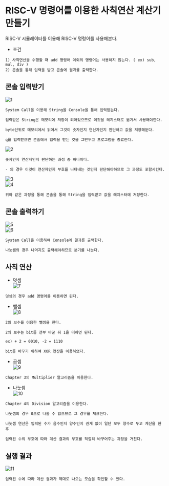 # RISC-V 명령어를 이용한 사칙연산 계산기 만들기

RISC-V 시뮬레이터를 이용해 RISC-V 명령어를 사용해본다.

* 조건
```
1) 사칙연산을 수행할 때 add 명령어 이외의 명령어는 사용하지 않는다. ( ex) sub, mul, div )
2) 콘솔을 통해 입력을 받고 콘솔에 결과를 출력한다.
```

## 콘솔 입력받기
![1](https://user-images.githubusercontent.com/28796089/100012844-46177500-2e17-11eb-92ab-42bd219f1246.JPG)
```
System Call을 이용해 String을 Console을 통해 입력받는다.

입력받은 String은 메모리에 저장이 되어있으므로 이것을 레지스터로 옮겨서 사용해야한다.

byte단위로 메모리에서 읽어서 그것이 숫자인지 연산자인지 판단하고 값을 저장해둔다.

q를 입력받으면 콘솔에서 입력을 받는 것을 그만두고 프로그램을 종료한다.
```
![2](https://user-images.githubusercontent.com/28796089/100012956-7232f600-2e17-11eb-9144-27dfefb3735f.JPG)
```
숫자인지 연산자인지 판단하는 과정 중 하나이다.

- 의 경우 이것이 연산자인지 부호를 나타내는 것인지 판단해야하므로 그 과정도 포함시킨다.
```
![3](https://user-images.githubusercontent.com/28796089/100013126-adcdc000-2e17-11eb-9a84-52b12f5caa49.JPG)  
![4](https://user-images.githubusercontent.com/28796089/100013185-c342ea00-2e17-11eb-8284-0d67cd046eb5.JPG)
```
위와 같은 과정을 통해 콘솔을 통해 String을 입력받고 값을 레지스터에 저장한다.
```

## 콘솔 출력하기
![5](https://user-images.githubusercontent.com/28796089/100013359-10bf5700-2e18-11eb-8c14-8576ffc3d6cb.JPG)  
![6](https://user-images.githubusercontent.com/28796089/100013360-1157ed80-2e18-11eb-94f5-a3b3359ce99a.JPG)
```
System Call을 이용하여 Console에 결과를 출력한다.

나눗셈의 경우 나머지도 출력해야하므로 분기를 나눈다.
```

## 사칙 연산

* 덧셈  
![7](https://user-images.githubusercontent.com/28796089/100013548-5b40d380-2e18-11eb-87a1-d6411233fe49.JPG)
```
덧셈의 경우 add 명령어를 이용하면 된다.
```

* 뺄셈  
![8](https://user-images.githubusercontent.com/28796089/100013611-76134800-2e18-11eb-8221-259d92d5e537.JPG)
```
2의 보수를 이용한 뺄셈을 한다.

2의 보수는 bit를 전부 바꾼 뒤 1을 더하면 된다.

ex) + 2 = 0010, -2 = 1110

bit를 바꾸기 위하여 XOR 연산을 이용하였다.
```

* 곱셈  
![9](https://user-images.githubusercontent.com/28796089/100013888-eae68200-2e18-11eb-9557-c73ee36c0e47.JPG)
```
Chapter 3의 Multiplier 알고리즘을 이용한다.
```

* 나눗셈  
![10](https://user-images.githubusercontent.com/28796089/100014081-39941c00-2e19-11eb-9758-43333902406c.JPG)
```
Chapter 4의 Division 알고리즘을 이용한다.

나눗셈의 경우 0으로 나눌 수 없으므로 그 경우를 체크한다.

나눗셈 연산은 입력된 수가 음수인지 양수인지 관계 없이 일단 모두 양수로 두고 계산을 한 후

입력된 수의 부호에 따라 계산 결과의 부호를 적절히 바꾸어주는 과정을 거친다.
```

## 실행 결과
![11](https://user-images.githubusercontent.com/28796089/100014688-1453dd80-2e1a-11eb-8351-75efe6f2afc1.JPG)
```
입력된 수에 따라 계산 결과가 제대로 나오는 모습을 확인할 수 있다.
```


